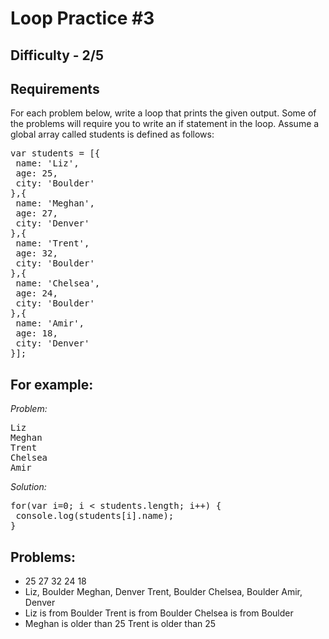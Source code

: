 Loop Practice #3
===============

Difficulty - 2/5
---------

Requirements
----------
For each problem below, write a loop that prints the given output. Some of the problems will require you to write an if statement in the loop. Assume a global array called students is defined as follows:

<pre>
var students = [{
 name: 'Liz',
 age: 25,
 city: 'Boulder'
},{
 name: 'Meghan',
 age: 27,
 city: 'Denver'
},{
 name: 'Trent',
 age: 32,
 city: 'Boulder'
},{
 name: 'Chelsea',
 age: 24,
 city: 'Boulder'
},{
 name: 'Amir',
 age: 18,
 city: 'Denver'
}];
</pre>

For example:
---------

<em>Problem:</em>

<pre>
Liz
Meghan
Trent
Chelsea
Amir
</pre>

<em>Solution:</em>

<pre>
for(var i=0; i &lt; students.length; i++) {
 console.log(students[i].name);
}
</pre>

Problems:
----------
- 25 27 32 24 18
- Liz, Boulder Meghan, Denver Trent, Boulder Chelsea, Boulder Amir, Denver
- Liz is from Boulder Trent is from Boulder Chelsea is from Boulder
- Meghan is older than 25 Trent is older than 25
